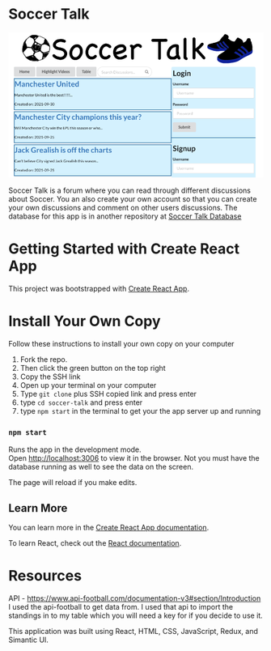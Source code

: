# Soccer Talk

![image](src/images/readme-image.png)

Soccer Talk is a forum where you can read through different discussions about Soccer. You an also create your own account so that you can create your own discussions and comment on other users discussions. The database for this app is in another repository at [Soccer Talk Database](https://github.com/bsmitty815/soccer-talk-db)

# Getting Started with Create React App

This project was bootstrapped with [Create React App](https://github.com/facebook/create-react-app).

# Install Your Own Copy
Follow these instructions to install your own copy on your computer

1. Fork the repo.
2. Then click the green button on the top right
3. Copy the SSH link
4. Open up your terminal on your computer
5. Type `git clone` plus SSH copied link and press enter
6. type `cd soccer-talk` and press enter
7. type `npm start` in the terminal to get your the app server up and running

### `npm start`

Runs the app in the development mode.\
Open [http://localhost:3006](http://localhost:3006) to view it in the browser. Not you must have the database running as well to see the data on the screen.

The page will reload if you make edits.


## Learn More

You can learn more in the [Create React App documentation](https://facebook.github.io/create-react-app/docs/getting-started).

To learn React, check out the [React documentation](https://reactjs.org/).



# Resources
API - https://www.api-football.com/documentation-v3#section/Introduction
I used the api-football to get data from. I used that api to import the standings in to my table which you will need a key for if you decide to use it.

This application was built using React, HTML, CSS, JavaScript, Redux, and Simantic UI.
